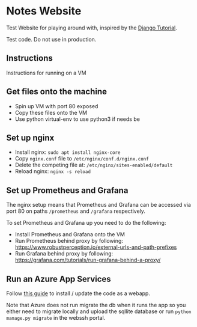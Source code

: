 # Notes Website

Test Website for playing around with, inspired by the
[Django Tutorial](https://docs.djangoproject.com/en/3.2/intro/tutorial01/).

Test code. Do not use in production.

## Instructions

Instructions for running on a VM

## Get files onto the machine
- Spin up VM with port 80 exposed
- Copy these files onto the VM
- Use python virtual-env to use python3 if needs be

## Set up nginx
- Install nginx: `sudo apt install nginx-core`
- Copy `nginx.conf` file to `/etc/nginx/conf.d/nginx.conf`
- Delete the competing file at: `/etc/nginx/sites-enabled/default`
- Reload nginx: `nginx -s reload`

## Set up Prometheus and Grafana
The nginx setup means that Prometheus and Grafana can be accessed via port 80 on paths
`/prometheus` and `/grafana` respectively.

To set Prometheus and Grafana up you need to do the following:
- Install Prometheus and Grafana onto the VM
- Run Prometheus behind proxy by following: https://www.robustperception.io/external-urls-and-path-prefixes
- Run Grafana behind proxy by following: https://grafana.com/tutorials/run-grafana-behind-a-proxy/

## Run an Azure App Services
Follow [this guide](https://docs.microsoft.com/en-gb/azure/app-service/quickstart-python?tabs=bash&pivots=python-framework-django) 
to install / update the code as a webapp.

Note that Azure does not run migrate the db when it runs the app so you either need to migrate locally
and upload the sqllite database or run `python manage.py migrate` in the webssh portal.
